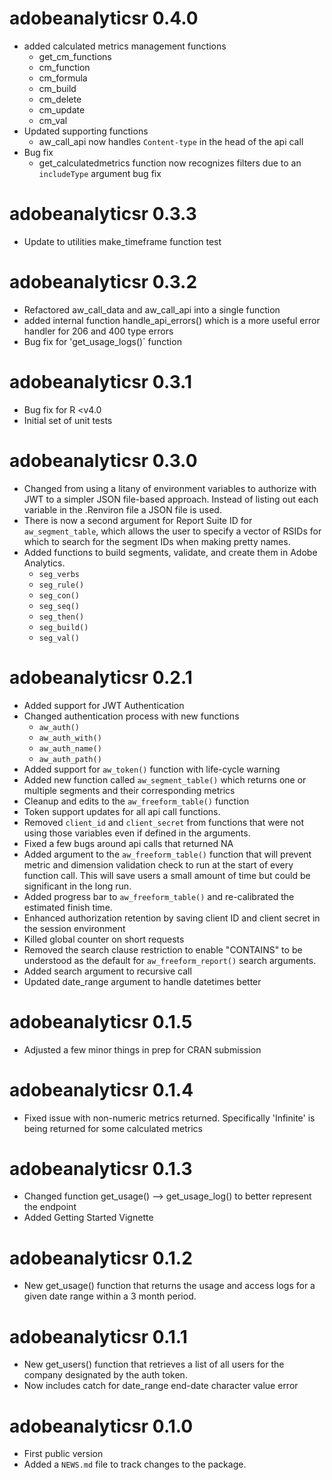 # adobeanalyticsr 0.4.0

* added calculated metrics management functions
  - get_cm_functions
  - cm_function
  - cm_formula
  - cm_build
  - cm_delete
  - cm_update
  - cm_val
* Updated supporting functions
  - aw_call_api now handles `Content-type` in the head of the api call
* Bug fix 
  - get_calculatedmetrics function now recognizes filters due to an `includeType` argument bug fix

# adobeanalyticsr 0.3.3

* Update to utilities make_timeframe function test

# adobeanalyticsr 0.3.2

* Refactored aw_call_data and aw_call_api into a single function
* added internal function handle_api_errors() which is a more useful error handler for 206 and 400 type errors
* Bug fix for 'get_usage_logs()` function

# adobeanalyticsr 0.3.1

* Bug fix for R <v4.0
* Initial set of unit tests

# adobeanalyticsr 0.3.0

* Changed from using a litany of environment variables to authorize with JWT to 
a simpler JSON file-based approach. Instead of listing out each variable in the 
.Renviron file a JSON file is used.
* There is now a second argument for Report Suite ID for `aw_segment_table`,
which allows the user to specify a vector of RSIDs for which to search for
the segment IDs when making pretty names.
* Added functions to build segments, validate, and create them in Adobe 
Analytics.
  * `seg_verbs`
  * `seg_rule()`
  * `seg_con()`
  * `seg_seq()`
  * `seg_then()`
  * `seg_build()`
  * `seg_val()`

# adobeanalyticsr 0.2.1

* Added support for JWT Authentication
* Changed authentication process with new functions 
  * `aw_auth()` 
  * `aw_auth_with()`
  * `aw_auth_name()`
  * `aw_auth_path()`
* Added support for `aw_token()` function with life-cycle warning
* Added new function called `aw_segment_table()` which returns one or multiple segments and their corresponding metrics
* Cleanup and edits to the `aw_freeform_table()` function
* Token support updates for all api call functions.
* Removed `client_id` and `client_secret` from functions that were not using those variables even if defined in the arguments.
* Fixed a few bugs around api calls that returned NA 
* Added argument to the `aw_freeform_table()` function that will prevent metric and dimension validation check to run at the start of every function call. This will save users a small amount of time but could be significant in the long run.
* Added progress bar to `aw_freeform_table()` and re-calibrated the estimated finish time.
* Enhanced authorization retention by saving client ID and client secret in the session environment
* Killed global counter on short requests
* Removed the search clause restriction to enable "CONTAINS" to be understood as the default for `aw_freeform_report()` search arguments.
* Added search argument to recursive call
* Updated date_range argument to handle datetimes better

# adobeanalyticsr 0.1.5

* Adjusted a few minor things in prep for CRAN submission

# adobeanalyticsr 0.1.4

* Fixed issue with non-numeric metrics returned. Specifically 'Infinite' is being returned for some calculated metrics

# adobeanalyticsr 0.1.3

* Changed function get_usage() --> get_usage_log() to better represent the endpoint
* Added Getting Started Vignette

# adobeanalyticsr 0.1.2

* New get_usage() function that returns the usage and access logs for a given date range within a 3 month period.

# adobeanalyticsr 0.1.1

* New get_users() function that retrieves a list of all users for the company designated by the auth token.
* Now includes catch for date_range end-date character value error

# adobeanalyticsr 0.1.0

* First public version
* Added a `NEWS.md` file to track changes to the package.
